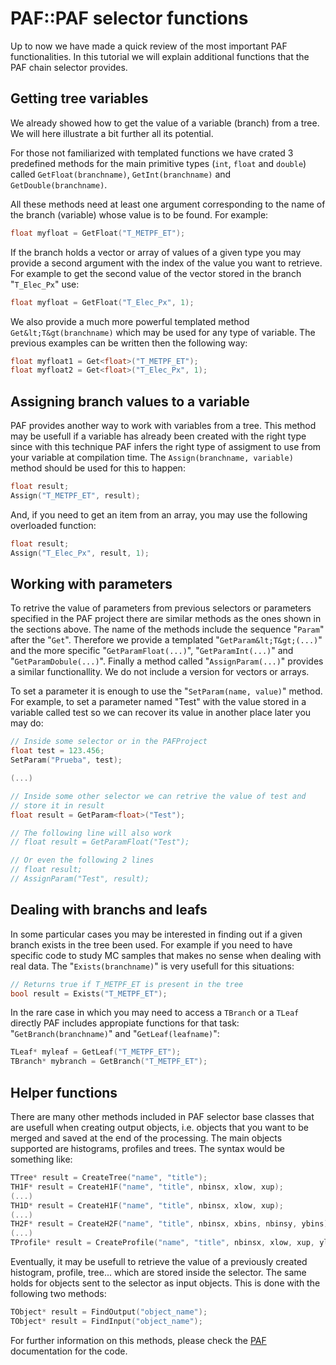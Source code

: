 # PAF::PAF selector functions
Up to now we have made a quick review of the most important PAF functionalities. In this tutorial we will explain additional functions that the PAF chain selector provides.

## Getting tree variables
We already showed how to get the value of a variable (branch) from a tree. We will here illustrate a bit further all its potential.

For those not familiarized with templated functions we have crated 3 predefined methods for the main primitive types (```int```, ```float``` and ```double```) called ```GetFloat(branchname)```, ```GetInt(branchname)``` and ```GetDouble(branchname)```.

All these methods need at least one argument corresponding to the name of the branch (variable) whose value is to be found. For example:
```cpp
float myfloat = GetFloat("T_METPF_ET");
```

If the branch holds a vector or array of values of a given type you may provide a second argument with the index of the value you want to retrieve. For example to get the second value of the vector stored in the branch "```T_Elec_Px```" use:
```cpp
float myfloat = GetFloat("T_Elec_Px", 1);
```

We also provide a much more powerful templated method ```Get&lt;T&gt(branchname)``` which may be used for any type of variable. The previous examples can be written then the following way:
```cpp
float myfloat1 = Get<float>("T_METPF_ET");
float myfloat2 = Get<float>("T_Elec_Px", 1);
```

## Assigning branch values to a variable
PAF provides another way to work with variables from a tree. This method may be usefull if a variable has already been created with the right type since with this technique PAF infers the right type of assigment to use from your variable at compilation time. The ```Assign(branchname, variable)``` method should be used for this to happen:
```cpp
float result;
Assign("T_METPF_ET", result);
```
And, if you need to get an item from an array, you may use the following overloaded function:
```cpp
float result;
Assign("T_Elec_Px", result, 1);
```

## Working with parameters
To retrive the value of parameters from previous selectors or parameters specified in the PAF project there are similar methods as the ones shown in the sections above. The name of the methods include the sequence "```Param```" after the "```Get```". Therefore we provide a templated "```GetParam&lt;T&gt;(...)```" and the more specific "```GetParamFloat(...)```", "```GetParamInt(...)```" and "```GetParamDobule(...)```". Finally a method called "```AssignParam(...)```" provides a similar functionallity. We do not include a version for vectors or arrays.

To set a parameter it is enough to use the "```SetParam(name, value)```" method. For example, to set a parameter named "Test" with the value stored in a variable called test so we can recover its value in another place later you may do:
```cpp
// Inside some selector or in the PAFProject
float test = 123.456;
SetParam("Prueba", test);

(...)

// Inside some other selector we can retrive the value of test and
// store it in result
float result = GetParam<float>("Test");

// The following line will also work
// float result = GetParamFloat("Test");

// Or even the following 2 lines
// float result;
// AssignParam("Test", result);
```

## Dealing with branchs and leafs
In some particular cases you may be interested in finding out if a given branch exists in the tree been used. For example if you need to have specific code to study MC samples that makes no sense when dealing with real data. The "```Exists(branchname)```" is very usefull for this situations:
```cpp
// Returns true if T_METPF_ET is present in the tree
bool result = Exists("T_METPF_ET");
```

In the rare case in which you may need to access a ```TBranch``` or a ```TLeaf``` directly PAF includes appropiate functions for that task: "```GetBranch(branchname)```" and "```GetLeaf(leafname)```":
```cpp
TLeaf* myleaf = GetLeaf("T_METPF_ET");
TBranch* mybranch = GetBranch("T_METPF_ET");
```

## Helper functions
There are many other methods included in PAF selector base classes that are usefull when creating output objects, i.e. objects that you want to be merged and saved at the end of the processing. The main objects supported are histograms, profiles and trees. The syntax would be something like:
```cpp
TTree* result = CreateTree("name", "title");
TH1F* result = CreateH1F("name", "title", nbinsx, xlow, xup);
(...)
TH1D* result = CreateH1F("name", "title", nbinsx, xlow, xup);
(...)
TH2F* result = CreateH2F("name", "title", nbinsx, xbins, nbinsy, ybins);
(...)
TProfile* result = CreateProfile("name", "title", nbinsx, xlow, xup, ylow, yup);
```

Eventually, it may be usefull to retrieve the value of a previously created histogram, profile, tree... which are stored inside the selector. The same holds for objects sent to the selector as input objects. This is done with the following two methods:
```cpp
TObject* result = FindOutput("object_name");
TObject* result = FindInput("object_name");

```
For further information on this methods, please check the [PAF] documentation for the code.

[PAF]: http://www.hep.uniovi.es/PAF/
